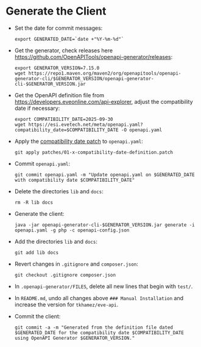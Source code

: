 # Generate the Client

- Set the date for commit messages:
  ```shell
  export GENERATED_DATE=`date +"%Y-%m-%d"`
  ```

- Get the generator, check releases here https://github.com/OpenAPITools/openapi-generator/releases:
  ```shell
  export GENERATOR_VERSION=7.15.0
  wget https://repo1.maven.org/maven2/org/openapitools/openapi-generator-cli/$GENERATOR_VERSION/openapi-generator-cli-$GENERATOR_VERSION.jar
  ```

- Get the OpenAPI definition file from https://developers.eveonline.com/api-explorer, adjust the 
  compatibility date if necessary:
  ```shell
  export COMPATIBILITY_DATE=2025-09-30
  wget https://esi.evetech.net/meta/openapi.yaml?compatibility_date=$COMPATIBILITY_DATE -O openapi.yaml
  ```

- Apply the [compatibility date patch](patches/01-x-compatibility-date-definition.patch) to `openapi.yaml`:
  ```shell
  git apply patches/01-x-compatibility-date-definition.patch
  ```

- Commit `openapi.yaml`:
  ```shell
  git commit openapi.yaml -m "Update openapi.yaml on $GENERATED_DATE with compatibility date $COMPATIBILITY_DATE"
  ```

- Delete the directories `lib` and `docs`:
  ```shell
  rm -R lib docs
  ```

- Generate the client:
  ```shell
  java -jar openapi-generator-cli-$GENERATOR_VERSION.jar generate -i openapi.yaml -g php -c openapi-config.json
  ```

- Add the directories `lib` and `docs`:
  ```shell
  git add lib docs
  ```

- Revert changes in `.gitignore` and `composer.json`:
  ```shell
  git checkout .gitignore composer.json
  ```

- In `.openapi-generator/FILES`, delete all new lines that begin with `test/`.

- In `README.md`, undo all changes above `### Manual Installation` and increase the version for
  `tkhamez/eve-api`.

- Commit the client:
  ```shell
  git commit -a -m "Generated from the definition file dated $GENERATED_DATE for the compatibility date $COMPATIBILITY_DATE using OpenAPI Generator $GENERATOR_VERSION."
  ```
